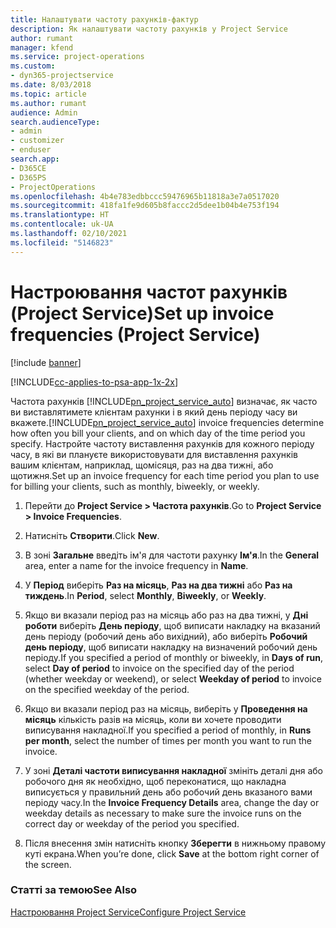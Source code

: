 ```yaml
---
title: Налаштувати частоту рахунків-фактур
description: Як налаштувати частоту рахунків у Project Service
author: rumant
manager: kfend
ms.service: project-operations
ms.custom:
- dyn365-projectservice
ms.date: 8/03/2018
ms.topic: article
ms.author: rumant
audience: Admin
search.audienceType:
- admin
- customizer
- enduser
search.app:
- D365CE
- D365PS
- ProjectOperations
ms.openlocfilehash: 4b4e783edbbccc59476965b11818a3e7a0517020
ms.sourcegitcommit: 418fa1fe9d605b8faccc2d5dee1b04b4e753f194
ms.translationtype: HT
ms.contentlocale: uk-UA
ms.lasthandoff: 02/10/2021
ms.locfileid: "5146823"
---
```

# <a name="set-up-invoice-frequencies-project-service"></a><span data-ttu-id="0dde1-103">Настроювання частот рахунків (Project Service)</span><span class="sxs-lookup"><span data-stu-id="0dde1-103">Set up invoice frequencies (Project Service)</span></span>

[!include [banner](../includes/psa-now-project-operations.md)]

[!INCLUDE[cc-applies-to-psa-app-1x-2x](../includes/cc-applies-to-psa-app-1x-2x.md)]

<span data-ttu-id="0dde1-104">Частота рахунків [!INCLUDE[pn_project_service_auto](../includes/pn-project-service-auto.md)] визначає, як часто ви виставлятимете клієнтам рахунки і в який день періоду часу ви вкажете.</span><span class="sxs-lookup"><span data-stu-id="0dde1-104">[!INCLUDE[pn_project_service_auto](../includes/pn-project-service-auto.md)] invoice frequencies determine how often you bill your clients, and on which day of the time period you specify.</span></span> <span data-ttu-id="0dde1-105">Настройте частоту виставлення рахунків для кожного періоду часу, в які ви плануєте використовувати для виставлення рахунків вашим клієнтам, наприклад, щомісяця, раз на два тижні, або щотижня.</span><span class="sxs-lookup"><span data-stu-id="0dde1-105">Set up an invoice frequency for each time period you plan to use for billing your clients, such as monthly, biweekly, or weekly.</span></span>  
  
1.  <span data-ttu-id="0dde1-106">Перейти до **Project Service > Частота рахунків**.</span><span class="sxs-lookup"><span data-stu-id="0dde1-106">Go to **Project Service > Invoice Frequencies**.</span></span>  
  
2.  <span data-ttu-id="0dde1-107">Натисніть **Створити**.</span><span class="sxs-lookup"><span data-stu-id="0dde1-107">Click **New**.</span></span>  
  
3.  <span data-ttu-id="0dde1-108">В зоні **Загальне** введіть ім'я для частоти рахунку **Ім'я**.</span><span class="sxs-lookup"><span data-stu-id="0dde1-108">In the **General** area, enter a name for the invoice frequency in **Name**.</span></span>  
  
4.  <span data-ttu-id="0dde1-109">У **Період** виберіть **Раз на місяць**, **Раз на два тижні** або **Раз на тиждень**.</span><span class="sxs-lookup"><span data-stu-id="0dde1-109">In **Period**, select **Monthly**, **Biweekly**, or **Weekly**.</span></span>  
  
5.  <span data-ttu-id="0dde1-110">Якщо ви вказали період раз на місяць або раз на два тижні, у **Дні роботи** виберіть **День періоду**, щоб виписати накладку на вказаний день періоду (робочий день або вихідний), або виберіть **Робочий день періоду**, щоб виписати накладку на визначений робочий день періоду.</span><span class="sxs-lookup"><span data-stu-id="0dde1-110">If you specified a period of monthly or biweekly, in **Days of run**, select **Day of period** to invoice on the specified day of the period (whether weekday or weekend), or select **Weekday of period** to invoice on the specified weekday of the period.</span></span>  
  
6.  <span data-ttu-id="0dde1-111">Якщо ви вказали період раз на місяць, виберіть у **Проведення на місяць** кількість разів на місяць, коли ви хочете проводити виписування накладної.</span><span class="sxs-lookup"><span data-stu-id="0dde1-111">If you specified a period of monthly, in **Runs per month**, select the number of times per month you want to run the invoice.</span></span>  
  
7.  <span data-ttu-id="0dde1-112">У зоні **Деталі частоти виписування накладної** змініть деталі дня або робочого дня як необхідно, щоб переконатися, що накладна виписується у правильний день або робочий день вказаного вами періоду часу.</span><span class="sxs-lookup"><span data-stu-id="0dde1-112">In the **Invoice Frequency Details** area, change the day or weekday details as necessary to make sure the invoice runs on the correct day or weekday of the period you specified.</span></span>  
  
8.  <span data-ttu-id="0dde1-113">Після внесення змін натисніть кнопку **Зберегти** в нижньому правому куті екрана.</span><span class="sxs-lookup"><span data-stu-id="0dde1-113">When you’re done, click **Save** at the bottom right corner of the screen.</span></span>  
  
### <a name="see-also"></a><span data-ttu-id="0dde1-114">Статті за темою</span><span class="sxs-lookup"><span data-stu-id="0dde1-114">See Also</span></span>  
 [<span data-ttu-id="0dde1-115">Настроювання Project Service</span><span class="sxs-lookup"><span data-stu-id="0dde1-115">Configure Project Service</span></span>](../psa/configure.md)
